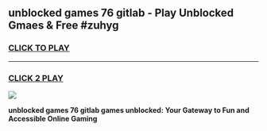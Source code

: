 
## unblocked games 76 gitlab - Play Unblocked Gmaes & Free #zuhyg
<h3>
<a href="https://news.freeplayer.one?title=unblocked_games_76_gitlab&ref=03M">CLICK TO PLAY</a></h3>
<hr>

<h3>
<a href="https://news.freeplayer.one?title=unblocked_games_76_gitlab&ref=03M">CLICK 2 PLAY</a>
  
</h3>

<a href="https://news.freeplayer.one?title=unblocked_games_76_gitlab&ref=03M"><img src="https://clearcache.store/games.png"></a>


**unblocked games 76 gitlab games unblocked: Your Gateway to Fun and Accessible Online Gaming**
